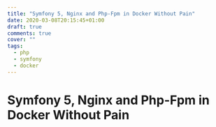 ```yaml
---
title: "Symfony 5, Nginx and Php-Fpm in Docker Without Pain"
date: 2020-03-08T20:15:45+01:00
draft: true
comments: true
cover: ""
tags:
  - php
  - symfony
  - docker
---
```


# Symfony 5, Nginx and Php-Fpm in Docker Without Pain